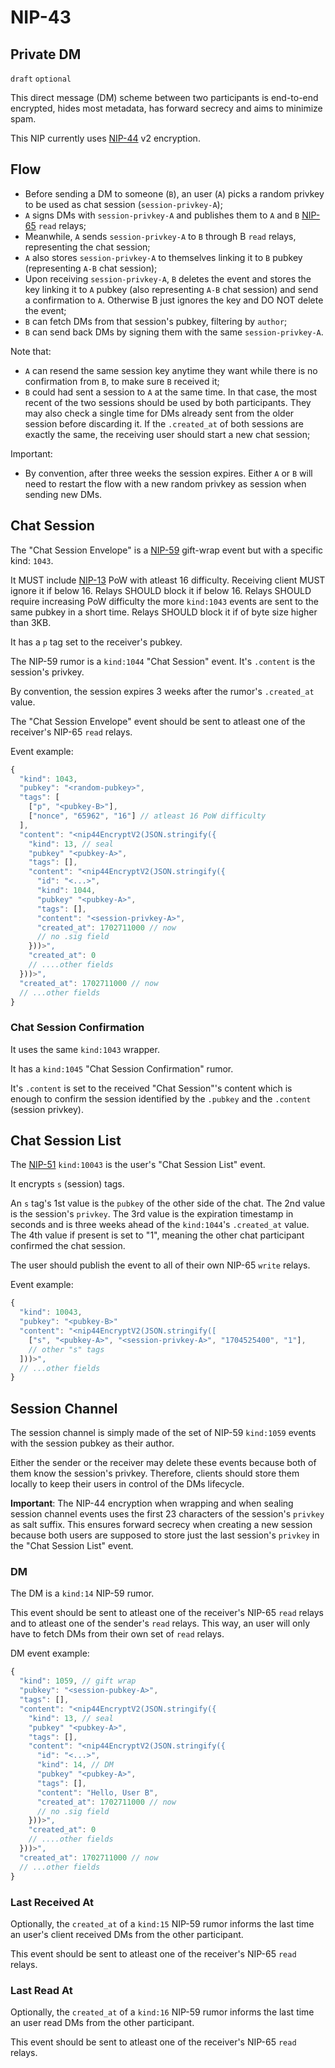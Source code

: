 NIP-43
======

Private DM
----------

`draft` `optional`

This direct message (DM) scheme between two participants is end-to-end encrypted, hides
most metadata, has forward secrecy and aims to minimize spam.

This NIP currently uses [NIP-44](44.md) v2 encryption.

## Flow

- Before sending a DM to someone (`B`), an user (`A`) picks a random privkey to be used as chat session (`session-privkey-A`);
- `A` signs DMs with `session-privkey-A` and publishes them to `A` and `B` [NIP-65](65.md) `read` relays;
- Meanwhile, `A` sends `session-privkey-A` to `B` through B `read` relays, representing the chat session;
- `A` also stores `session-privkey-A` to themselves linking it to `B` pubkey (representing `A-B` chat session);
- Upon receiving `session-privkey-A`, `B` deletes the event and stores the key linking it to `A` pubkey (also representing `A-B` chat session) and send a confirmation to `A`. Otherwise B just ignores the key and DO NOT delete the event;
- `B` can fetch DMs from that session's pubkey, filtering by `author`;
- `B` can send back DMs by signing them with the same `session-privkey-A`.

Note that:
- `A` can resend the same session key anytime they want while there is no confirmation from `B`, to make sure `B` received it;
- `B` could had sent a session to `A` at the same time.
In that case, the most recent of the two sessions should be used by both participants. They may also check a single
time for DMs already sent from the older session before discarding it. If the `.created_at` of both sessions are exactly the same,
the receiving user should start a new chat session;

Important:
- By convention, after three weeks the session expires.
Either `A` or `B` will need to restart the flow with a new random privkey as session
when sending new DMs.

## Chat Session

The "Chat Session Envelope" is a [NIP-59](59.md) gift-wrap event but with a specific kind: `1043`.

It MUST include [NIP-13](13.md) PoW with atleast 16 difficulty.
Receiving client MUST ignore it if below 16.
Relays SHOULD block it if below 16.
Relays SHOULD require increasing PoW difficulty the more `kind:1043` events are sent to the same pubkey in a short time.
Relays SHOULD block it if of byte size higher than 3KB.

It has a `p` tag set to the receiver's pubkey.

The NIP-59 rumor is a `kind:1044` "Chat Session" event.
It's `.content` is the session's privkey.

By convention, the session expires 3 weeks after the rumor's `.created_at` value.

The "Chat Session Envelope" event should be sent to atleast one of the receiver's NIP-65 `read` relays.

Event example:

```js
{
  "kind": 1043,
  "pubkey": "<random-pubkey>",
  "tags": [
    ["p", "<pubkey-B>"],
    ["nonce", "65962", "16"] // atleast 16 PoW difficulty
  ],
  "content": "<nip44EncryptV2(JSON.stringify({
    "kind": 13, // seal
    "pubkey" "<pubkey-A>",
    "tags": [],
    "content": "<nip44EncryptV2(JSON.stringify({
      "id": "<...>",
      "kind": 1044,
      "pubkey" "<pubkey-A>",
      "tags": [],
      "content": "<session-privkey-A>",
      "created_at": 1702711000 // now
      // no .sig field
    }))>",
    "created_at": 0
    // ....other fields
  }))>",
  "created_at": 1702711000 // now
  // ...other fields
}
```

### Chat Session Confirmation

It uses the same `kind:1043` wrapper.

It has a `kind:1045` "Chat Session Confirmation" rumor.

It's `.content` is set to the received "Chat Session"'s content which is enough to
confirm the session identified by the `.pubkey` and the `.content` (session privkey).

## Chat Session List

The [NIP-51](51.md) `kind:10043` is the user's "Chat Session List" event.

It encrypts `s` (session) tags.

An `s` tag's 1st value is the `pubkey` of the other side of the chat.
The 2nd value is the session's `privkey`.
The 3rd value is the expiration timestamp in seconds and is three weeks ahead
of the `kind:1044`'s `.created_at` value.
The 4th value if present is set to "1", meaning the other chat participant confirmed the chat session.

The user should publish the event to all of their own NIP-65 `write` relays.

Event example:

```js
{
  "kind": 10043,
  "pubkey": "<pubkey-B>"
  "content": "<nip44EncryptV2(JSON.stringify([
    ["s", "<pubkey-A>", "<session-privkey-A>", "1704525400", "1"],
    // other "s" tags
  ]))>",
  // ...other fields
}
```

## Session Channel

The session channel is simply made of the set of NIP-59 `kind:1059` events
with the session pubkey as their author.

Either the sender or the receiver may delete these events because both of them know
the session's privkey. Therefore, clients should store them locally to keep their users in control
of the DMs lifecycle.

**Important**: The NIP-44 encryption when wrapping and when sealing session channel events
uses the first 23 characters of the session's `privkey` as salt suffix.
This ensures forward secrecy when creating a new session because both users
are supposed to store just the last session's `privkey`
in the "Chat Session List" event.

### DM

The DM is a `kind:14` NIP-59 rumor.

This event should be sent to atleast one of the receiver's NIP-65 `read` relays
and to atleast one of the sender's `read` relays.
This way, an user will only have to fetch DMs from their own set of `read` relays.

DM event example:

```js
{
  "kind": 1059, // gift wrap
  "pubkey": "<session-pubkey-A>",
  "tags": [],
  "content": "<nip44EncryptV2(JSON.stringify({
    "kind": 13, // seal
    "pubkey" "<pubkey-A>",
    "tags": [],
    "content": "<nip44EncryptV2(JSON.stringify({
      "id": "<...>",
      "kind": 14, // DM
      "pubkey" "<pubkey-A>",
      "tags": [],
      "content": "Hello, User B",
      "created_at": 1702711000 // now
      // no .sig field
    }))>",
    "created_at": 0
    // ....other fields
  }))>",
  "created_at": 1702711000 // now
  // ...other fields
}
```

### Last Received At

Optionally, the `created_at` of a `kind:15` NIP-59 rumor
informs the last time an user's client received DMs from the other participant.

This event should be sent to atleast one of the receiver's NIP-65 `read` relays.

### Last Read At

Optionally, the `created_at` of a `kind:16` NIP-59 rumor
informs the last time an user read DMs from the other participant.

This event should be sent to atleast one of the receiver's NIP-65 `read` relays.
